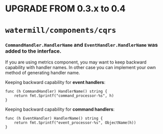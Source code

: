 # UPGRADE FROM 0.3.x to 0.4

# `watermill/components/cqrs`

### `CommandHandler.HandlerName` and `EventHandler.HandlerName` was added to the interface.

If you are using metrics component, you may want to keep backward capability with handler names. In other case you can implement your own method of generating handler name.

Keeping backward capability for **event handlers**:

```
func (h CommandHandler) HandlerName() string {
	return fmt.Sprintf("command_processor-%s", h)
}
```

Keeping backward capability for **command handlers**:

```
func (h EventHandler) HandlerName() string {
	return fmt.Sprintf("event_processor-%s", ObjectName(h))
}
```
